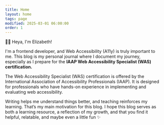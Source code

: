 ```yaml
---
title: Home
layout: home
tags: page
modified: 2025-03-01 06:00:00
order: 1
---
```


<div class="my-10 text-xl/8">
	<p class="my-2 text-2xl">
		👋🏾 Heya, I'm Elizabeth!
	</p>
	<p class="my-8">
		I'm a frontend developer, and Web Accessibility (A11y) is truly important to me. This blog is my personal journal
		where I document my journey, especially as I prepare for the <strong>IAAP Web Accessibility Specialist (WAS)
			certification.</strong>
	</p>
	<p>The Web Accessibility Specialist (WAS) certification is offered by the International Association of Accessibility Professionals (IAAP). It is designed for professionals who have hands-on experience in implementing and evaluating web accessibility.</p>
	<p class="my-8">
		Writing helps me understand things better, and teaching reinforces my learning. That’s my main motivation for this
		blog. I hope this blog serves as both a learning resource, a reflection of my growth, and that you find it
		helpful, relatable, and maybe even a little fun ✨
	</p>
</div>
